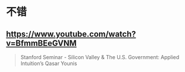 # 不错

## https://www.youtube.com/watch?v=BfmmBEeGVNM

> Stanford Seminar - Silicon Valley & The U.S. Government: Applied Intuition’s Qasar Younis 
